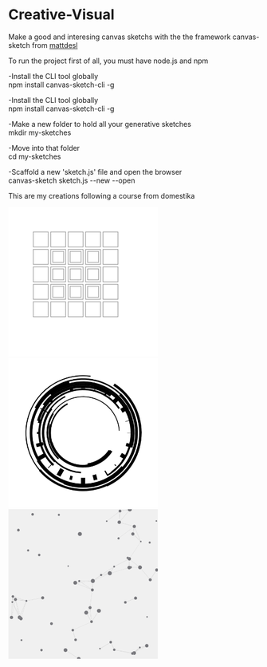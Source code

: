 # Creative-Visual
Make a good and interesing canvas sketchs with the the framework canvas-sketch from <a href="https://github.com/mattdesl/canvas-sketch">mattdesl</a>

To run the project first of all, you must have node.js and npm

-Install the CLI tool globally
<br>
npm install canvas-sketch-cli -g

-Install the CLI tool globally
<br>
npm install canvas-sketch-cli -g

-Make a new folder to hold all your generative sketches
<br>
mkdir my-sketches

-Move into that folder
<br>
cd my-sketches

-Scaffold a new 'sketch.js' file and open the browser
<br>
canvas-sketch sketch.js --new --open

This are my creations following a course from domestika 

<a href="https://github.com/JEstebanCDev/Creative-Visual/blob/main/sketch01.png">
  <img width="300" height="300" src="https://github.com/JEstebanCDev/Creative-Visual/blob/main/sketch01.png" />
</a>

<a href="https://github.com/JEstebanCDev/Creative-Visual/blob/main/sketch02.png">
  <img width="300" height="300" src="https://github.com/JEstebanCDev/Creative-Visual/blob/main/sketch02.png" />
</a>

<a href="https://github.com/JEstebanCDev/Creative-Visual/blob/main/sketch03.png">
  <img width="300" height="300" src="https://github.com/JEstebanCDev/Creative-Visual/blob/main/sketch03.png" />
</a>
